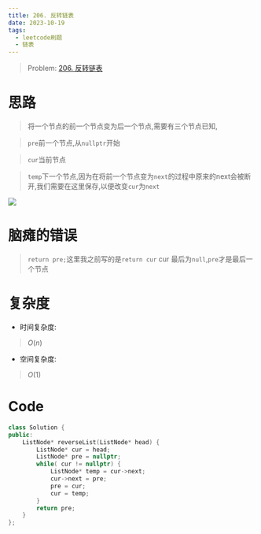 ```yaml
---
title: 206. 反转链表
date: 2023-10-19
tags:
  - leetcode刷题
  - 链表
---
```

> Problem: [206. 反转链表](https://leetcode.cn/problems/reverse-linked-list/description/)

  

# 思路

> 将一个节点的前一个节点变为后一个节点,需要有三个节点已知,

> `pre`前一个节点,从`nullptr`开始

> `cur`当前节点

> `temp`下一个节点,因为在将前一个节点变为`next`的过程中原来的next会被断开,我们需要在这里保存,以便改变`cur`为`next`

  ![](/images/posts/2EF6F2617EED5E8DB17F6DDD74D75FE5.jpg)

# 脑瘫的错误

> `return pre;`这里我之前写的是`return cur` cur 最后为`null`,`pre`才是最后一个节点

  

# 复杂度

- 时间复杂度:

> $O(n)$

  

- 空间复杂度:

> $O(1)$

  
  

# Code

```C++
class Solution {
public:
    ListNode* reverseList(ListNode* head) {
        ListNode* cur = head;
        ListNode* pre = nullptr;
        while( cur != nullptr) {
            ListNode* temp = cur->next;
            cur->next = pre;
            pre = cur;
            cur = temp;
        }
        return pre;
    }
};
```